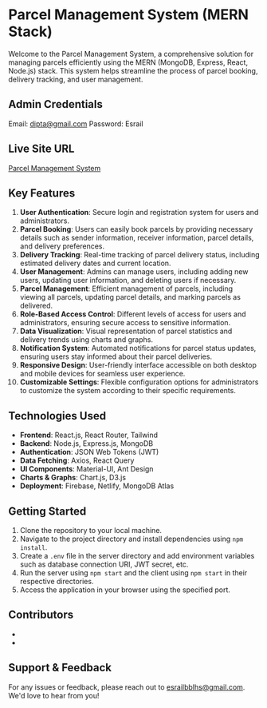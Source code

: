 # Parcel Management System (MERN Stack)

Welcome to the Parcel Management System, a comprehensive solution for managing parcels efficiently using the MERN (MongoDB, Express, React, Node.js) stack. This system helps streamline the process of parcel booking, delivery tracking, and user management.

## Admin Credentials
Email:  dipta@gmail.com
Password:  Esrail

## Live Site URL
[Parcel Management System](https://parcel-944a6.web.app)

## Key Features
1. **User Authentication**: Secure login and registration system for users and administrators.
2. **Parcel Booking**: Users can easily book parcels by providing necessary details such as sender information, receiver information, parcel details, and delivery preferences.
3. **Delivery Tracking**: Real-time tracking of parcel delivery status, including estimated delivery dates and current location.
4. **User Management**: Admins can manage users, including adding new users, updating user information, and deleting users if necessary.
5. **Parcel Management**: Efficient management of parcels, including viewing all parcels, updating parcel details, and marking parcels as delivered.
6. **Role-Based Access Control**: Different levels of access for users and administrators, ensuring secure access to sensitive information.
7. **Data Visualization**: Visual representation of parcel statistics and delivery trends using charts and graphs.
8. **Notification System**: Automated notifications for parcel status updates, ensuring users stay informed about their parcel deliveries.
9. **Responsive Design**: User-friendly interface accessible on both desktop and mobile devices for seamless user experience.
10. **Customizable Settings**: Flexible configuration options for administrators to customize the system according to their specific requirements.

## Technologies Used
- **Frontend**: React.js, React Router, Tailwind
- **Backend**: Node.js, Express.js, MongoDB
- **Authentication**: JSON Web Tokens (JWT)
- **Data Fetching**: Axios, React Query
- **UI Components**: Material-UI, Ant Design
- **Charts & Graphs**: Chart.js, D3.js
- **Deployment**: Firebase, Netlify, MongoDB Atlas

## Getting Started
1. Clone the repository to your local machine.
2. Navigate to the project directory and install dependencies using `npm install`.
3. Create a `.env` file in the server directory and add environment variables such as database connection URI, JWT secret, etc.
4. Run the server using `npm start` and the client using `npm start` in their respective directories.
5. Access the application in your browser using the specified port.

## Contributors
- 
- 

## Support & Feedback
For any issues or feedback, please reach out to [esrailbblhs@gmail.com](mailto:esrailbblhs@gmail.com). We'd love to hear from you!


